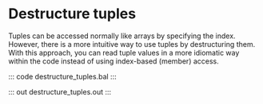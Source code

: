 # Destructure tuples

Tuples can be accessed normally like arrays by specifying the index. However, there is a more intuitive way to use tuples by destructuring them. With this approach, you can read tuple values in a more idiomatic way within the code instead of using index-based (member) access.

::: code destructure_tuples.bal :::

::: out destructure_tuples.out :::